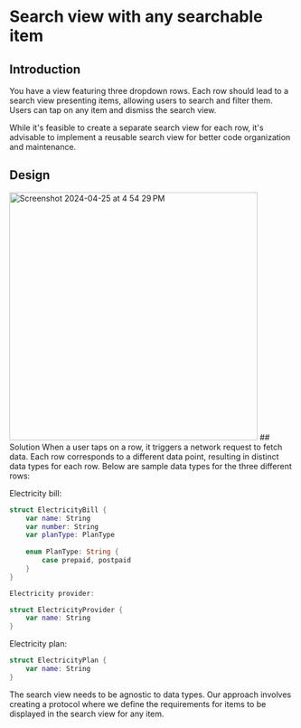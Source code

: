 # Search view with any searchable item
## Introduction
You have a view featuring three dropdown rows. Each row should lead to a search view presenting items, allowing users to search and filter them. Users can tap on any item and dismiss the search view.

While it's feasible to create a separate search view for each row, it's advisable to implement a reusable search view for better code organization and maintenance.

## Design 
<img width="439" alt="Screenshot 2024-04-25 at 4 54 29 PM" src="https://github.com/emmanuelkolawole4/Demo/assets/50505707/367b473d-09c3-4f34-9611-6446b0be1c4b">
## Solution
When a user taps on a row, it triggers a network request to fetch data. Each row corresponds to a different data point, resulting in distinct data types for each row. Below are sample data types for the three different rows:

Electricity bill:
```Swift
struct ElectricityBill {
    var name: String
    var number: String
    var planType: PlanType
    
    enum PlanType: String {
        case prepaid, postpaid
    }
}

Electricity provider:
```
```Swift
struct ElectricityProvider {
    var name: String
}
```

Electricity plan:
```Swift
struct ElectricityPlan {
    var name: String
}
```

The search view needs to be agnostic to data types. Our approach involves creating a protocol where we define the requirements for items to be displayed in the search view for any item.
